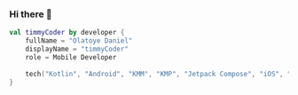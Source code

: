 ### Hi there 👋

```kotlin
val timmyCoder by developer {
    fullName = "Olatoye Daniel"
    displayName = "timmyCoder"
    role = Mobile Developer
    
    tech("Kotlin", "Android", "KMM", "KMP", "Jetpack Compose", "iOS", "SwiftUI", "Go")
}
```

<!--
**timmyCoder/timmyCoder** is a ✨ _special_ ✨ repository because its `README.md` (this file) appears on your GitHub profile.

Here are some ideas to get you started:

- 🔭 I’m currently working on ...
- 🌱 I’m currently learning ...
- 👯 I’m looking to collaborate on ...
- 🤔 I’m looking for help with ...
- 💬 Ask me about ...
- 📫 How to reach me: ...
- 😄 Pronouns: ...
- ⚡ Fun fact: ...
-->
